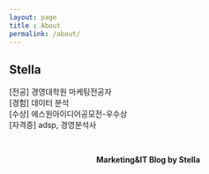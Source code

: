 ```yaml
---
layout: page
title : About
permalink: /about/
---
```


<h2>Stella</h2>
<p>[전공] 경영대학원 마케팅전공자<br>[경험] 데이터 분석<br>[수상] 에스원아이디어공모전-우수상<br>[자격증] adsp, 경영분석사</p>
<br>
<center><p ><strong><span class="manual">Marketing&IT Blog by</span> Stella</strong></p></center>
<br>

